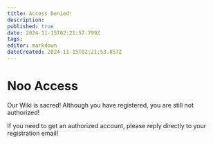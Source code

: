 ```yaml
---
title: Access Denied!
description: 
published: true
date: 2024-11-15T02:21:57.799Z
tags: 
editor: markdown
dateCreated: 2024-11-15T02:21:53.857Z
---
```


# Noo Access
Our Wiki is sacred! Although you have registered, you are still not authorized!

If you need to get an authorized account, please reply directly to your registration email!